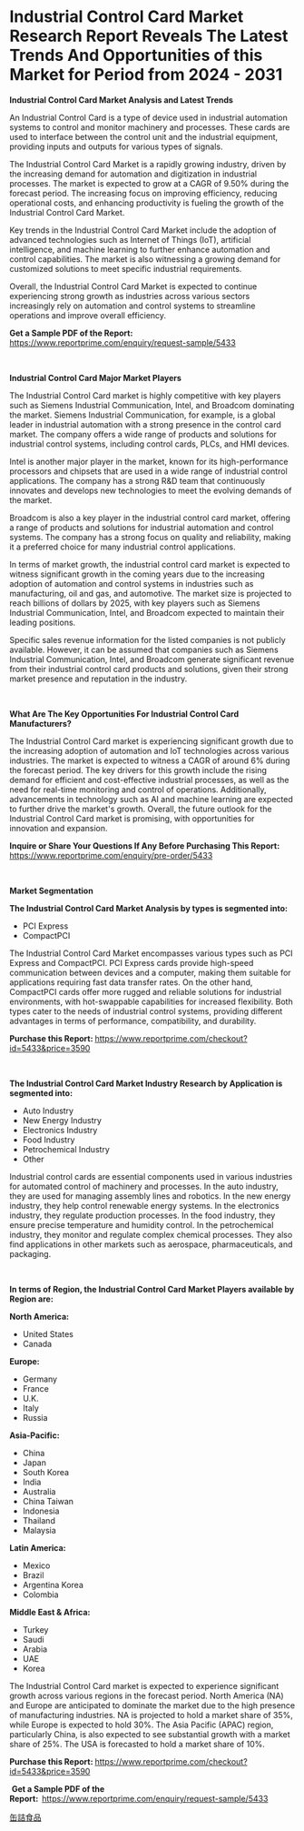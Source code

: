 <p><h1>Industrial Control Card Market Research Report Reveals The Latest Trends And Opportunities of this Market for Period from 2024 - 2031</h1></p><p><strong>Industrial Control Card Market Analysis and Latest Trends</strong></p>
<p><p>An Industrial Control Card is a type of device used in industrial automation systems to control and monitor machinery and processes. These cards are used to interface between the control unit and the industrial equipment, providing inputs and outputs for various types of signals.</p><p>The Industrial Control Card Market is a rapidly growing industry, driven by the increasing demand for automation and digitization in industrial processes. The market is expected to grow at a CAGR of 9.50% during the forecast period. The increasing focus on improving efficiency, reducing operational costs, and enhancing productivity is fueling the growth of the Industrial Control Card Market.</p><p>Key trends in the Industrial Control Card Market include the adoption of advanced technologies such as Internet of Things (IoT), artificial intelligence, and machine learning to further enhance automation and control capabilities. The market is also witnessing a growing demand for customized solutions to meet specific industrial requirements.</p><p>Overall, the Industrial Control Card Market is expected to continue experiencing strong growth as industries across various sectors increasingly rely on automation and control systems to streamline operations and improve overall efficiency.</p></p>
<p><strong>Get a Sample PDF of the Report:&nbsp;</strong> <a href="https://www.reportprime.com/enquiry/request-sample/5433">https://www.reportprime.com/enquiry/request-sample/5433</a></p>
<p>&nbsp;</p>
<p><strong>Industrial Control Card Major Market Players</strong></p>
<p><p>The Industrial Control Card market is highly competitive with key players such as Siemens Industrial Communication, Intel, and Broadcom dominating the market. Siemens Industrial Communication, for example, is a global leader in industrial automation with a strong presence in the control card market. The company offers a wide range of products and solutions for industrial control systems, including control cards, PLCs, and HMI devices.</p><p>Intel is another major player in the market, known for its high-performance processors and chipsets that are used in a wide range of industrial control applications. The company has a strong R&D team that continuously innovates and develops new technologies to meet the evolving demands of the market.</p><p>Broadcom is also a key player in the industrial control card market, offering a range of products and solutions for industrial automation and control systems. The company has a strong focus on quality and reliability, making it a preferred choice for many industrial control applications.</p><p>In terms of market growth, the industrial control card market is expected to witness significant growth in the coming years due to the increasing adoption of automation and control systems in industries such as manufacturing, oil and gas, and automotive. The market size is projected to reach billions of dollars by 2025, with key players such as Siemens Industrial Communication, Intel, and Broadcom expected to maintain their leading positions.</p><p>Specific sales revenue information for the listed companies is not publicly available. However, it can be assumed that companies such as Siemens Industrial Communication, Intel, and Broadcom generate significant revenue from their industrial control card products and solutions, given their strong market presence and reputation in the industry.</p></p>
<p>&nbsp;</p>
<p><strong>What Are The Key Opportunities For Industrial Control Card Manufacturers?</strong></p>
<p><p>The Industrial Control Card market is experiencing significant growth due to the increasing adoption of automation and IoT technologies across various industries. The market is expected to witness a CAGR of around 6% during the forecast period. The key drivers for this growth include the rising demand for efficient and cost-effective industrial processes, as well as the need for real-time monitoring and control of operations. Additionally, advancements in technology such as AI and machine learning are expected to further drive the market's growth. Overall, the future outlook for the Industrial Control Card market is promising, with opportunities for innovation and expansion.</p></p>
<p><strong>Inquire or Share Your Questions If Any Before Purchasing This Report:</strong> <a href="https://www.reportprime.com/enquiry/pre-order/5433">https://www.reportprime.com/enquiry/pre-order/5433</a></p>
<p>&nbsp;</p>
<p><strong>Market Segmentation</strong></p>
<p><strong>The Industrial Control Card Market Analysis by types is segmented into:</strong></p>
<p><ul><li>PCI Express</li><li>CompactPCI</li></ul></p>
<p><p>The Industrial Control Card Market encompasses various types such as PCI Express and CompactPCI. PCI Express cards provide high-speed communication between devices and a computer, making them suitable for applications requiring fast data transfer rates. On the other hand, CompactPCI cards offer more rugged and reliable solutions for industrial environments, with hot-swappable capabilities for increased flexibility. Both types cater to the needs of industrial control systems, providing different advantages in terms of performance, compatibility, and durability.</p></p>
<p><strong>Purchase this Report:&nbsp;</strong><a href="https://www.reportprime.com/checkout?id=5433&price=3590">https://www.reportprime.com/checkout?id=5433&price=3590</a></p>
<p>&nbsp;</p>
<p><strong>The Industrial Control Card Market Industry Research by Application is segmented into:</strong></p>
<p><ul><li>Auto Industry</li><li>New Energy Industry</li><li>Electronics Industry</li><li>Food Industry</li><li>Petrochemical Industry</li><li>Other</li></ul></p>
<p><p>Industrial control cards are essential components used in various industries for automated control of machinery and processes. In the auto industry, they are used for managing assembly lines and robotics. In the new energy industry, they help control renewable energy systems. In the electronics industry, they regulate production processes. In the food industry, they ensure precise temperature and humidity control. In the petrochemical industry, they monitor and regulate complex chemical processes. They also find applications in other markets such as aerospace, pharmaceuticals, and packaging.</p></p>
<p>&nbsp;</p>
<p><strong>In terms of Region, the Industrial Control Card Market Players available by Region are:</strong></p>
<p>
    <p> <strong> North America: </strong>
        <ul>
            <li>United States</li>
            <li>Canada</li>
        </ul>
        </p> 
    <p> <strong> Europe: </strong>
        <ul>
            <li>Germany</li>
            <li>France</li>
            <li>U.K.</li>
            <li>Italy</li>
            <li>Russia</li>
        </ul>
        </p> 
    <p> <strong> Asia-Pacific: </strong>
        <ul>
            <li>China</li>
            <li>Japan</li>
            <li>South Korea</li>
            <li>India</li>
            <li>Australia</li>
            <li>China Taiwan</li>
            <li>Indonesia</li>
            <li>Thailand</li>
            <li>Malaysia</li>
        </ul>
        </p> 
    <p> <strong> Latin America: </strong>
        <ul>
            <li>Mexico</li>
            <li>Brazil</li>
            <li>Argentina Korea</li>
            <li>Colombia</li>
        </ul>
        </p> 
    <p> <strong> Middle East & Africa: </strong>
        <ul>
            <li>Turkey</li>
            <li>Saudi</li>
            <li>Arabia</li>
            <li>UAE</li>
            <li>Korea</li>
        </ul>
    </p>
    </p>
<p><p>The Industrial Control Card market is expected to experience significant growth across various regions in the forecast period. North America (NA) and Europe are anticipated to dominate the market due to the high presence of manufacturing industries. NA is projected to hold a market share of 35%, while Europe is expected to hold 30%. The Asia Pacific (APAC) region, particularly China, is also expected to see substantial growth with a market share of 25%. The USA is forecasted to hold a market share of 10%.</p></p>
<p><strong>Purchase this Report: </strong><a href="https://www.reportprime.com/checkout?id=5433&price=3590">https://www.reportprime.com/checkout?id=5433&price=3590</a></p>
<p>&nbsp;<strong>Get a Sample PDF of the Report:&nbsp;&nbsp;</strong><a href="https://www.reportprime.com/enquiry/request-sample/5433">https://www.reportprime.com/enquiry/request-sample/5433</a></p>
<p><strong></strong></p>
<p><p><a href="https://github.com/oqoeusbvpadwjs08/Market-Research-Report-List-1/blob/main/278605715779.md">缶詰食品</a></p></p>